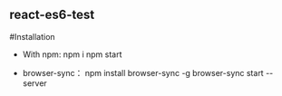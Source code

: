 ## react-es6-test
#Installation

* With npm:
npm i
npm start

* browser-sync：
npm install browser-sync -g
browser-sync start --server